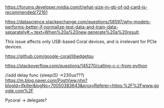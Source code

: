 https://forums.developer.nvidia.com/t/what-size-in-gb-of-sd-card-is-recommended/72161

https://datascience.stackexchange.com/questions/58597/why-models-performs-better-if-normalize-test-data-and-train-data-separately#:~:text=When%20a%20new,generate%20a%20result.

This issue affects only USB-based Coral devices, and is irrelevant for PCIe devices.

https://github.com/google-coral/libedgetpu

https://stackoverflow.com/questions/145270/calling-c-c-from-python

//add delay func (sleep(5) ->230us???)
https://m.blog.naver.com/PostView.nhn?blogId=ifkiller&logNo=70050383643&proxyReferer=https:%2F%2Fwww.google.com%2F

Pycoral -> delegate?
